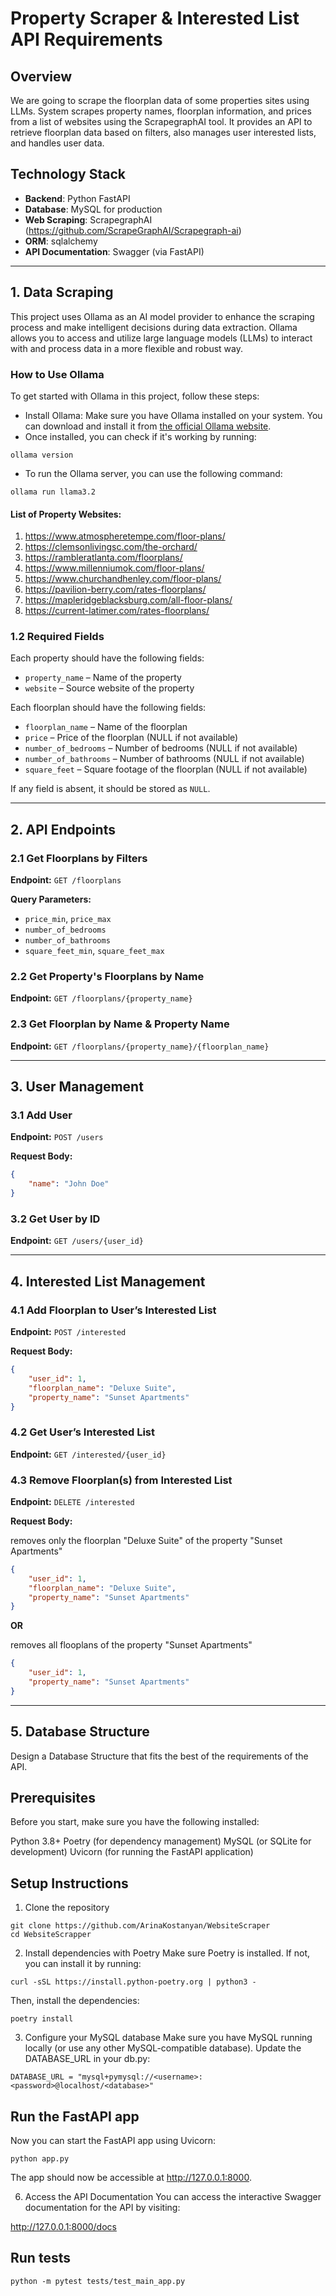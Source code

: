 # Property Scraper & Interested List API Requirements

## Overview
We are going to scrape the floorplan data of some properties sites using LLMs. System scrapes property names, floorplan information, and prices from a list of websites using the ScrapegraphAI tool. It provides an API to retrieve floorplan data based on filters, also manages user interested lists, and handles user data.

## Technology Stack
- **Backend**: Python FastAPI
- **Database**: MySQL for production
- **Web Scraping**: ScrapegraphAI (https://github.com/ScrapeGraphAI/Scrapegraph-ai)
- **ORM**: sqlalchemy
- **API Documentation**: Swagger (via FastAPI)
---
## 1. Data Scraping

This project uses Ollama as an AI model provider to enhance the scraping process and make intelligent decisions during data extraction. Ollama allows you to access and utilize large language models (LLMs) to interact with and process data in a more flexible and robust way.

### How to Use Ollama
To get started with Ollama in this project, follow these steps:

* Install Ollama: Make sure you have Ollama installed on your system. You can download and install it from [the official Ollama website](https://ollama.com/).
* Once installed, you can check if it's working by running:
 ```
ollama version
```
* To run the Ollama server, you can use the following command:
```
ollama run llama3.2
```

#### List of Property Websites:
1. https://www.atmospheretempe.com/floor-plans/
2. https://clemsonlivingsc.com/the-orchard/
3. https://rambleratlanta.com/floorplans/
4. https://www.millenniumok.com/floor-plans/
5. https://www.churchandhenley.com/floor-plans/
6. https://pavilion-berry.com/rates-floorplans/
7. https://mapleridgeblacksburg.com/all-floor-plans/
8. https://current-latimer.com/rates-floorplans/



### 1.2 Required Fields
Each property should have the following fields:
- `property_name` – Name of the property
- `website` – Source website of the property

Each floorplan should have the following fields:
- `floorplan_name` – Name of the floorplan
- `price` – Price of the floorplan (NULL if not available)
- `number_of_bedrooms` – Number of bedrooms (NULL if not available)
- `number_of_bathrooms` – Number of bathrooms (NULL if not available)
- `square_feet` – Square footage of the floorplan (NULL if not available)

If any field is absent, it should be stored as `NULL`.

---

## 2. API Endpoints

### 2.1 Get Floorplans by Filters
**Endpoint:** `GET /floorplans`

**Query Parameters:**
- `price_min`, `price_max`
- `number_of_bedrooms`
- `number_of_bathrooms`
- `square_feet_min`, `square_feet_max`

### 2.2 Get Property's Floorplans by Name
**Endpoint:** `GET /floorplans/{property_name}`

### 2.3 Get Floorplan by Name & Property Name
**Endpoint:** `GET /floorplans/{property_name}/{floorplan_name}`

---

## 3. User Management

### 3.1 Add User
**Endpoint:** `POST /users`

**Request Body:**
```json
{
    "name": "John Doe"
}
```

### 3.2 Get User by ID
**Endpoint:** `GET /users/{user_id}`

---

## 4. Interested List Management

### 4.1 Add Floorplan to User’s Interested List
**Endpoint:** `POST /interested`

**Request Body:**
```json
{
    "user_id": 1,
    "floorplan_name": "Deluxe Suite",
    "property_name": "Sunset Apartments"
}
```

### 4.2 Get User’s Interested List
**Endpoint:** `GET /interested/{user_id}`

### 4.3 Remove Floorplan(s) from Interested List
**Endpoint:** `DELETE /interested`

**Request Body:**

removes only the floorplan "Deluxe Suite" of the property "Sunset Apartments"

```json
{
    "user_id": 1,
    "floorplan_name": "Deluxe Suite",
    "property_name": "Sunset Apartments"
}
```
**OR**

removes all flooplans of the property "Sunset Apartments"

```json
{
    "user_id": 1,
    "property_name": "Sunset Apartments"
}
``` 

---

## 5. Database Structure
Design a Database Structure that fits the best of the requirements of the API.


## Prerequisites

Before you start, make sure you have the following installed:

Python 3.8+
Poetry (for dependency management)
MySQL (or SQLite for development)
Uvicorn (for running the FastAPI application)

## Setup Instructions

1. Clone the repository
```
git clone https://github.com/ArinaKostanyan/WebsiteScraper
cd WebsiteScrapper
```
2. Install dependencies with Poetry
Make sure Poetry is installed. If not, you can install it by running:
```
curl -sSL https://install.python-poetry.org | python3 -
```
Then, install the dependencies:
```
poetry install
```
3. Configure your MySQL database
Make sure you have MySQL running locally (or use any other MySQL-compatible database). Update the DATABASE_URL in your db.py:
```
DATABASE_URL = "mysql+pymysql://<username>:<password>@localhost/<database>"
```
## Run the FastAPI app
Now you can start the FastAPI app using Uvicorn:
```
python app.py
```
The app should now be accessible at http://127.0.0.1:8000.

6. Access the API Documentation
You can access the interactive Swagger documentation for the API by visiting:

http://127.0.0.1:8000/docs

## Run tests
```
python -m pytest tests/test_main_app.py
```